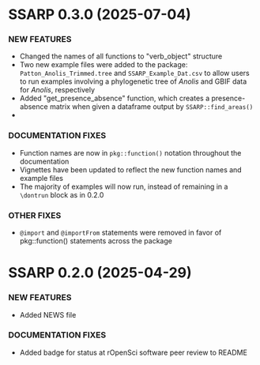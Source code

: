 SSARP 0.3.0 (2025-07-04)
=========================

### NEW FEATURES

  * Changed the names of all functions to "verb_object" structure
  * Two new example files were added to the package: `Patton_Anolis_Trimmed.tree` and `SSARP_Example_Dat.csv` to allow users to run examples involving a phylogenetic tree of *Anolis* and GBIF data for *Anolis*, respectively
  * Added "get_presence_absence" function, which creates a presence-absence matrix when given a dataframe output by `SSARP::find_areas()`
  * 

### DOCUMENTATION FIXES
  * Function names are now in `pkg::function()` notation throughout the documentation
  * Vignettes have been updated to reflect the new function names and example files
  * The majority of examples will now run, instead of remaining in a `\dontrun` block as in 0.2.0

### OTHER FIXES
  * `@import` and `@importFrom` statements were removed in favor of pkg::function() statements across the package

SSARP 0.2.0 (2025-04-29)
=========================

### NEW FEATURES

  * Added NEWS file
  
### DOCUMENTATION FIXES
  * Added badge for status at rOpenSci software peer review to README
  